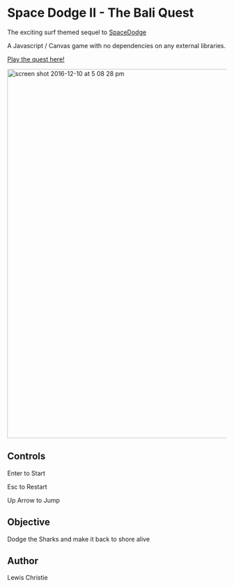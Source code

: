 # Space Dodge II - The Bali Quest

The exciting surf themed sequel to [SpaceDodge](https://github.com/Resonance1584/spacedodge)

A Javascript / Canvas game with no dependencies on any external libraries.

[Play the quest here!](https://res.nz/spacedodge2bali.html)

<img width="846" alt="screen shot 2016-12-10 at 5 08 28 pm" src="https://cloud.githubusercontent.com/assets/1177082/21072381/4ec21dd4-befb-11e6-9b43-ebd29555f22c.png">


## Controls

Enter to Start

Esc to Restart

Up Arrow to Jump

## Objective

Dodge the Sharks and make it back to shore alive

## Author

Lewis Christie
